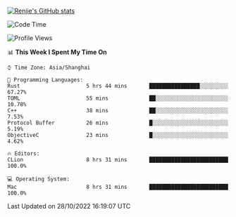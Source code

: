 [![Renjie's GitHub stats](https://github-readme-stats.vercel.app/api?username=liurenjie1024&show_icons=true&theme=chartreuse-dark)](https://github.com/anuraghazra/github-readme-stats)

<!--START_SECTION:waka-->
![Code Time](http://img.shields.io/badge/Code%20Time-268%20hrs%2018%20mins-blue)

![Profile Views](http://img.shields.io/badge/Profile%20Views-12-blue)

📊 **This Week I Spent My Time On** 

```text
⌚︎ Time Zone: Asia/Shanghai

💬 Programming Languages: 
Rust                     5 hrs 44 mins       ████████████████░░░░░░░░░   67.27% 
TOML                     55 mins             ██░░░░░░░░░░░░░░░░░░░░░░░   10.78% 
C++                      38 mins             ██░░░░░░░░░░░░░░░░░░░░░░░   7.53% 
Protocol Buffer          26 mins             █░░░░░░░░░░░░░░░░░░░░░░░░   5.19% 
ObjectiveC               23 mins             █░░░░░░░░░░░░░░░░░░░░░░░░   4.62%

🔥 Editors: 
CLion                    8 hrs 31 mins       █████████████████████████   100.0%

💻 Operating System: 
Mac                      8 hrs 31 mins       █████████████████████████   100.0%

```


 Last Updated on 28/10/2022 16:19:07 UTC
<!--END_SECTION:waka-->

